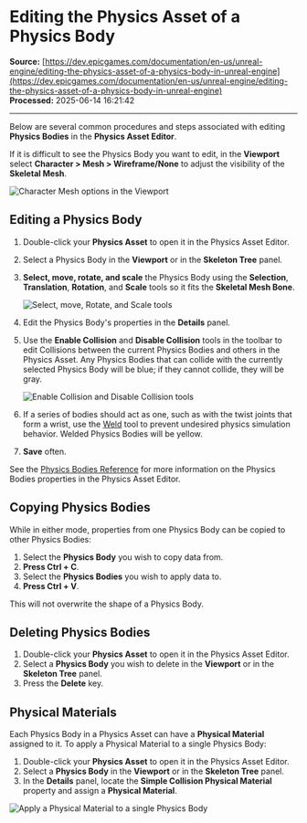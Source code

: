 # Editing the Physics Asset of a Physics Body

**Source:** [https://dev.epicgames.com/documentation/en-us/unreal-engine/editing-the-physics-asset-of-a-physics-body-in-unreal-engine](https://dev.epicgames.com/documentation/en-us/unreal-engine/editing-the-physics-asset-of-a-physics-body-in-unreal-engine)  
**Processed:** 2025-06-14 16:21:42

---

Below are several common procedures and steps associated with editing **Physics Bodies** in the **Physics Asset Editor**.

If it is difficult to see the Physics Body you want to edit, in the **Viewport** select **Character > Mesh > Wireframe/None** to adjust the visibility of the **Skeletal Mesh**.

![Character Mesh options in the Viewport](https://d1iv7db44yhgxn.cloudfront.net/documentation/images/87086ba3-707b-40a1-9303-a5aa6df22a5f/mesh-none.png)

## Editing a Physics Body

1.  Double-click your **Physics Asset** to open it in the Physics Asset Editor.
2.  Select a Physics Body in the **Viewport** or in the **Skeleton Tree** panel.
3.  **Select, move, rotate, and scale** the Physics Body using the **Selection**, **Translation**, **Rotation**, and **Scale** tools so it fits the **Skeletal Mesh Bone**.
    
    ![Select, move, Rotate, and Scale tools](https://d1iv7db44yhgxn.cloudfront.net/documentation/images/754a028d-9e09-4f60-93a8-53a503520133/move-rotate-scale.png)
4.  Edit the Physics Body's properties in the **Details** panel.
5.  Use the **Enable Collision** and **Disable Collision** tools in the toolbar to edit Collisions between the current Physics Bodies and others in the Physics Asset. Any Physics Bodies that can collide with the currently selected Physics Body will be blue; if they cannot collide, they will be gray.
    
    ![Enable Collision and Disable Collision tools](https://d1iv7db44yhgxn.cloudfront.net/documentation/images/4c673caf-68dc-4d42-a812-d3f99179e2d7/enable-disable-collision.png)
6.  If a series of bodies should act as one, such as with the twist joints that form a wrist, use the [Weld](/documentation/en-us/unreal-engine/welding-physics-bodies-in-unreal-engine-by-using-the-physics-asset-editor) tool to prevent undesired physics simulation behavior. Welded Physics Bodies will be yellow.
7.  **Save** often.

See the [Physics Bodies Reference](/documentation/en-us/unreal-engine/physics-bodies-reference-for-unreal-engine) for more information on the Physics Bodies properties in the Physics Asset Editor.

## Copying Physics Bodies

While in either mode, properties from one Physics Body can be copied to other Physics Bodies:

1.  Select the **Physics Body** you wish to copy data from.
2.  **Press Ctrl + C**.
3.  Select the **Physics Bodies** you wish to apply data to.
4.  **Press Ctrl + V**.

This will not overwrite the shape of a Physics Body.

## Deleting Physics Bodies

1.  Double-click your **Physics Asset** to open it in the Physics Asset Editor.
2.  Select a **Physics Body** you wish to delete in the **Viewport** or in the **Skeleton Tree** panel.
3.  Press the **Delete** key.

## Physical Materials

Each Physics Body in a Physics Asset can have a **Physical Material** assigned to it. To apply a Physical Material to a single Physics Body:

1.  Double-click your **Physics Asset** to open it in the Physics Asset Editor.
2.  Select a **Physics Body** in the **Viewport** or in the **Skeleton Tree** panel.
3.  In the **Details** panel, locate the **Simple Collision Physical Material** property and assign a **Physical Material**.

![Apply a Physical Material to a single Physics Body](https://d1iv7db44yhgxn.cloudfront.net/documentation/images/143f8aa2-494e-40f6-aa6a-1c7ef04e765a/physical-materials-physics-asset-04.png)